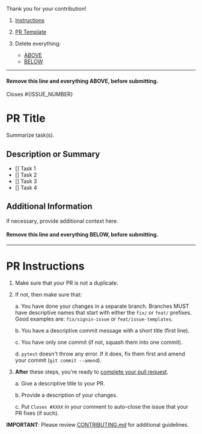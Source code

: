 Thank you for your contribution!

1. [Instructions](#pr-instructions)

2. [PR Template](#PR-Title)

3. Delete everything:
    - [ABOVE](#remove-this-line-and-everything-above-before-making-your-submission)
    - [BELOW](#remove-this-line-and-everything-below-before-submitting)

---

#### Remove this line and everything ABOVE, before submitting.

Closes #{ISSUE_NUMBER}

# PR Title

Summarize task(s).

## Description or Summary

- [] Task 1
- [] Task 2
- [] Task 3
- [] Task 4

## Additional Information

If necessary, provide additional context here.


#### Remove this line and everything BELOW, before submitting.

---

# **PR Instructions**


1. Make sure that your PR is not a duplicate.
2. If not, then make sure that:

    a. You have done your changes in a separate branch. Branches MUST have descriptive names that start with either the `fix/` or `feat/` prefixes. Good examples are: `fix/signin-issue` or `feat/issue-templates`.

    b. You have a descriptive commit message with a short title (first line).

    c. You have only one commit (if not, squash them into one commit).

    d. `pytest` doesn't throw any error. If it does, fix them first and amend your commit (`git commit --amend`).

3. **After** these steps, you're ready to [complete your pull request](#pr-title).

    a. Give a descriptive title to your PR.

    b. Provide a description of your changes.

    c. Put `Closes #XXXX` in your comment to auto-close the issue that your PR fixes (if such).

**IMPORTANT**: Please review [CONTRIBUTING.md](./CONTRIBUTING.md) for additional guidelines.
